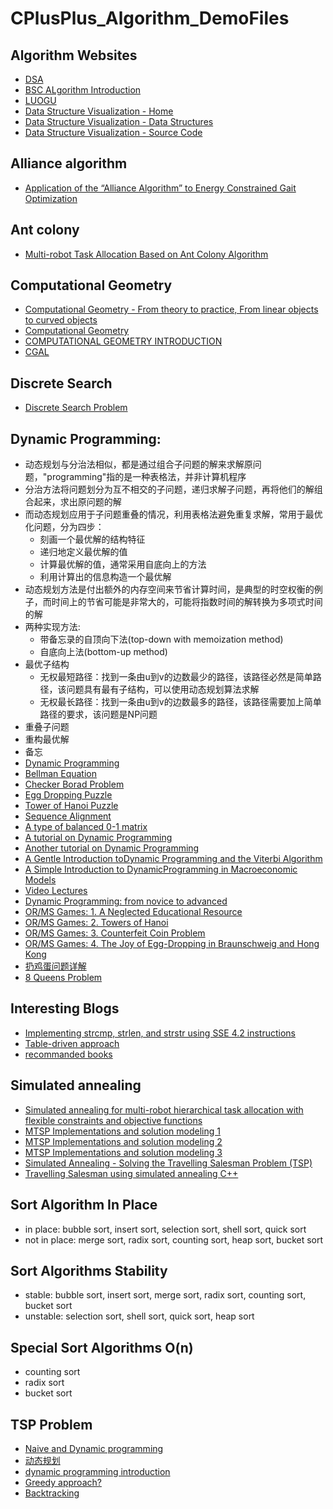 # CPlusPlus_Algorithm_DemoFiles

## Algorithm Websites   
  * [DSA](https://www.tutorialspoint.com/data_structures_algorithms/index.htm)
  * [BSC ALgorithm Introduction](http://btechsmartclass.com/data_structures/introduction-to-algorithms.html)
  * [LUOGU](https://www.luogu.com.cn/)
  * [Data Structure Visualization - Home](https://www.cs.usfca.edu/~galles/visualization/)
  * [Data Structure Visualization - Data Structures](https://www.cs.usfca.edu/~galles/visualization/Algorithms.html)
  * [Data Structure Visualization - Source Code](https://www.cs.usfca.edu/~galles/visualization/source.html)

## Alliance algorithm
  * [Application of the “Alliance Algorithm” to Energy Constrained Gait Optimization](https://link.springer.com/chapter/10.1007/978-3-642-32060-6_40)

## Ant colony
  * [Multi-robot Task Allocation Based on Ant Colony Algorithm](http://www.jcomputers.us/vol7/jcp0709-10.pdf)

## Computational Geometry
  * [Computational Geometry - From theory to practice, From linear objects to curved objects](https://tel.archives-ouvertes.fr/tel-00175997/file/english.pdf)
  * [Computational Geometry](http://www.cs.virginia.edu/~robins/cs6161/slides/Algorithms%20-%20slide%20set%204%20v116%20-%2004%20Computational_Geometry.pdf)
  * [COMPUTATIONAL GEOMETRY INTRODUCTION](https://cw.fel.cvut.cz/b181/_media/courses/cg/lectures/01-intro.pdf)
  * [CGAL](https://www.cgal.org/)
  
## Discrete Search
  * [Discrete Search Problem](https://zhuanlan.zhihu.com/p/89626842)
   
## Dynamic Programming:
  * 动态规划与分治法相似，都是通过组合子问题的解来求解原问题，"programming"指的是一种表格法，并非计算机程序
  * 分治方法将问题划分为互不相交的子问题，递归求解子问题，再将他们的解组合起来，求出原问题的解
  * 而动态规划应用于子问题重叠的情况，利用表格法避免重复求解，常用于最优化问题，分为四步：
    * 刻画一个最优解的结构特征
    * 递归地定义最优解的值
    * 计算最优解的值，通常采用自底向上的方法
    * 利用计算出的信息构造一个最优解
  * 动态规划方法是付出额外的内存空间来节省计算时间，是典型的时空权衡的例子，而时间上的节省可能是非常大的，可能将指数时间的解转换为多项式时间的解
  * 两种实现方法:
    * 带备忘录的自顶向下法(top-down with memoization method)
    * 自底向上法(bottom-up method)
  * 最优子结构
    * 无权最短路径：找到一条由u到v的边数最少的路径，该路径必然是简单路径，该问题具有最有子结构，可以使用动态规划算法求解
    * 无权最长路径：找到一条由u到v的边数最多的路径，该路径需要加上简单路径的要求，该问题是NP问题
  * 重叠子问题
  * 重构最优解
  * 备忘
  * [Dynamic Programming](https://en.wikipedia.org/wiki/Dynamic_programming)
  * [Bellman Equation](https://en.wikipedia.org/wiki/Bellman_equation)
  * [Checker Borad Problem](https://en.wikipedia.org/wiki/Dynamic_programming#Checkerboard)
  * [Egg Dropping Puzzle](https://en.wikipedia.org/wiki/Dynamic_programming#Egg_dropping_puzzle)
  * [Tower of Hanoi Puzzle](https://en.wikipedia.org/wiki/Dynamic_programming#Tower_of_Hanoi_puzzle)
  * [Sequence Alignment](https://en.wikipedia.org/wiki/Dynamic_programming#Sequence_alignment)
  * [A type of balanced 0-1 matrix](https://en.wikipedia.org/wiki/Dynamic_programming#A_type_of_balanced_0%E2%80%931_matrix)
  * [A tutorial on Dynamic Programming](https://mat.gsia.cmu.edu/classes/dynamic/dynamic.html)
  * [Another tutorial on Dynamic Programming](https://web.archive.org/web/20080626183359/http://www.avatar.se/lectures/molbioinfo2001/dynprog/dynamic.html)
  * [A Gentle Introduction toDynamic Programming and the Viterbi Algorithm](https://www.cambridge.org/resources/0521882672/7934_kaeslin_dynpro_new.pdf)
  * [A Simple Introduction to DynamicProgramming in Macroeconomic Models](https://researchspace.auckland.ac.nz/bitstream/handle/2292/190/230.pdf)
  * [Video Lectures](https://ocw.mit.edu/courses/electrical-engineering-and-computer-science/6-046j-introduction-to-algorithms-sma-5503-fall-2005/video-lectures/)
  * [Dynamic Programming: from novice to advanced](https://www.topcoder.com/community/data-science/data-science-tutorials/dynamic-programming-from-novice-to-advanced/)
  * [OR/MS Games: 1. A Neglected Educational Resource](https://pubsonline.informs.org/doi/pdf/10.1287/ited.2.3.86)
  * [OR/MS Games: 2. Towers of Hanoi](https://pubsonline.informs.org/doi/pdf/10.1287/ited.3.1.45)
  * [OR/MS Games: 3. Counterfeit Coin Problem](https://pubsonline.informs.org/doi/pdf/10.1287/ited.3.2.32)
  * [OR/MS Games: 4. The Joy of Egg-Dropping in Braunschweig and Hong Kong](https://pubsonline.informs.org/doi/pdf/10.1287/ited.4.1.48)
  * [扔鸡蛋问题详解](https://blog.csdn.net/joylnwang/article/details/6769160)
  * [8 Queens Problem](https://zhuanlan.zhihu.com/p/99209213)
  
## Interesting Blogs
  * [Implementing strcmp, strlen, and strstr using SSE 4.2 instructions](https://www.strchr.com/strcmp_and_strlen_using_sse_4.2)
  * [Table-driven approach](https://www.strchr.com/table-driven)
  * [recommanded books](https://www.strchr.com/links)
  
## Simulated annealing
  * [Simulated annealing for multi-robot hierarchical task allocation with flexible constraints and objective functions](https://www.semanticscholar.org/paper/Simulated-annealing-for-multi-robot-hierarchical-Mosteo-Montano/07e560f85142bcb35394823675d06e67e346a57f)
  * [MTSP Implementations and solution modeling 1](https://www.bilibili.com/read/cv6934454?from=search)
  * [MTSP Implementations and solution modeling 2](https://www.bilibili.com/read/cv6944280?from=search)
  * [MTSP Implementations and solution modeling 3](https://www.bilibili.com/read/cv6952033)
  * [Simulated Annealing - Solving the Travelling Salesman Problem (TSP)](https://www.codeproject.com/Articles/26758/Simulated-Annealing-Solving-the-Travelling-Salesma)
  * [Travelling Salesman using simulated annealing C++](https://deerishi.github.io/tsp-using-simulated-annealing-c-)

## Sort Algorithm In Place
  * in place: bubble sort, insert sort, selection sort, shell sort, quick sort
  * not in place: merge sort, radix sort, counting sort, heap sort, bucket sort
  
## Sort Algorithms Stability
  * stable: bubble sort, insert sort, merge sort, radix sort, counting sort, bucket sort
  * unstable: selection sort, shell sort, quick sort, heap sort
  
## Special Sort Algorithms O(n)
  * counting sort
  * radix sort
  * bucket sort
    
## TSP Problem
  * [Naive and Dynamic programming](https://www.geeksforgeeks.org/travelling-salesman-problem-set-1/)
  * [动态规划](https://blog.csdn.net/qq_39559641/article/details/101209534)
  * [dynamic programming introduction](https://people.eecs.berkeley.edu/~vazirani/algorithms/chap6.pdf)
  * [Greedy approach?](https://www.geeksforgeeks.org/travelling-salesman-problem-greedy-approach/?ref=rp)
  * [Backtracking](https://www.geeksforgeeks.org/travelling-salesman-problem-implementation-using-backtracking/?ref=lbp)
  
